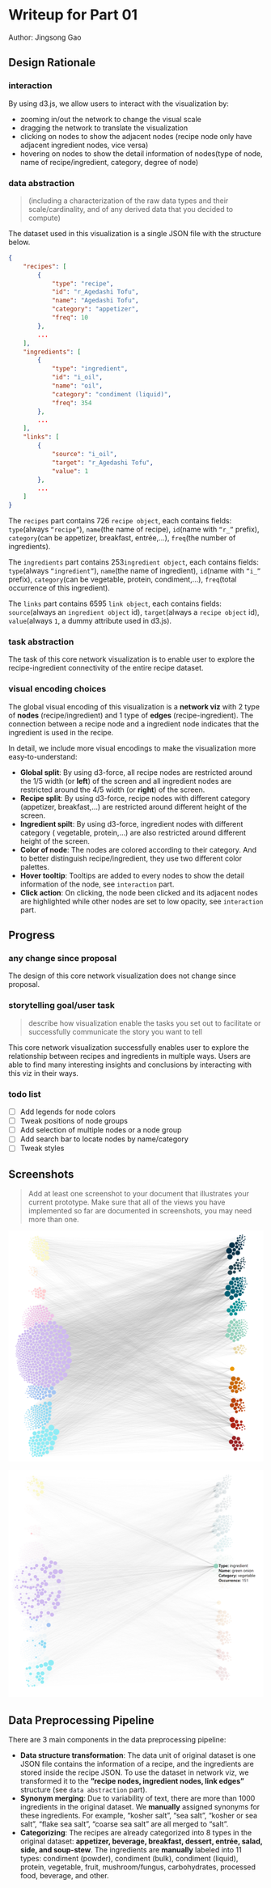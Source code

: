 # Writeup for Part 01

Author: Jingsong Gao

## Design Rationale

### interaction

By using d3.js, we allow users to interact with the visualization by:

- zooming in/out the network to change the visual scale
- dragging the network to translate the visualization
- clicking on nodes to show the adjacent nodes (recipe node only have adjacent ingredient nodes, vice versa)
- hovering on nodes to show the detail information of nodes(type of node, name of recipe/ingredient, category, degree of node)

### data abstraction

> (including a characterization of the raw data types and their scale/cardinality, and of any derived data that you decided to compute)

The dataset used in this visualization is a single JSON file with the structure below.

```json
{
    "recipes": [
        {
            "type": "recipe",
            "id": "r_Agedashi Tofu",
            "name": "Agedashi Tofu",
            "category": "appetizer",
            "freq": 10
        },
        ...
    ],
    "ingredients": [
        {
            "type": "ingredient",
            "id": "i_oil",
            "name": "oil",
            "category": "condiment (liquid)",
            "freq": 354
        },
        ...
    ],
    "links": [
        {
            "source": "i_oil",
            "target": "r_Agedashi Tofu",
            "value": 1
        },
        ...
    ]
}
```

The `recipes` part contains 726 `recipe object`, each contains fields: `type`(always `“recipe”`), `name`(the name of recipe), `id`(name with `“r_”` prefix), `category`(can be appetizer, breakfast, entrée,…), `freq`(the number of ingredients). 

The `ingredients` part contains 253`ingredient object`, each contains fields: `type`(always `“ingredient”`), `name`(the name of ingredient), `id`(name with `“i_”` prefix), `category`(can be vegetable, protein, condiment,…), `freq`(total occurrence of this ingredient).

The `links` part contains 6595 `link object`, each contains fields: `source`(always an `ingredient object` id), `target`(always a `recipe object` id), `value`(always `1`, a dummy attribute used in d3.js).

### task abstraction

The task of this core network visualization is to enable user to explore the recipe-ingredient connectivity of the entire recipe dataset. 

### visual encoding choices

The global visual encoding of this visualization is a **network viz** with 2 type of **nodes** (recipe/ingredient) and 1 type of **edges** (recipe-ingredient). The connection between a recipe node and a ingredient node indicates that the ingredient is used in the recipe.

In detail, we include more visual encodings to make the visualization more easy-to-understand:

- **Global split**: By using d3-force, all recipe nodes are restricted around the 1/5 width (or **left**) of the screen and all ingredient nodes are restricted around the 4/5 width (or **right**) of the screen. 
- **Recipe split**: By using d3-force, recipe nodes with different category (appetizer, breakfast,…) are restricted around different height of the screen.
- **Ingredient spilt**: By using d3-force, ingredient nodes with different category ( vegetable, protein,…) are also restricted around different height of the screen.
- **Color of node**: The nodes are colored according to their category. And to better distinguish recipe/ingredient, they use two different color palettes.
- **Hover tooltip**: Tooltips are added to every nodes to show the detail information of the node, see `interaction` part.
- **Click action**: On clicking, the node been clicked and its adjacent nodes are highlighted while other nodes are set to low opacity, see `interaction` part.

## Progress

### any change since proposal

The design of this core network visualization does not change since proposal.

### storytelling goal/user task

> describe how visualization enable the tasks you set out to facilitate or successfully communicate the story you want to tell

This core network visualization successfully enables user to explore the relationship between recipes and ingredients in multiple ways. Users are able to find many interesting insights and conclusions by interacting with this viz in their ways.

### todo list

- [ ] Add legends for node colors
- [ ] Tweak positions of node groups
- [ ] Add selection of multiple nodes or a node group
- [ ] Add search bar to locate nodes by name/category
- [ ] Tweak styles

## Screenshots

>  Add at least one screenshot to your document that illustrates your current prototype. Make sure that all of the views you have implemented so far are documented in screenshots, you may need more than one.

![Screenshot]([midpoint]01-screenshot.png)

![Screenshot on click]([midpoint]01-onclick.png)

## Data Preprocessing Pipeline

There are 3 main components in the data preprocessing pipeline:

- **Data structure transformation**: The data unit of original dataset is one JSON file contains the information of a recipe, and the ingredients are stored inside the recipe JSON. To use the dataset in network viz, we transformed it to the **”recipe nodes, ingredient nodes, link edges”** structure (see `data abstraction` part).
- **Synonym merging**: Due to variability of text, there are more than 1000 ingredients in the original dataset. We **manually** assigned synonyms for these ingredients. For example, “kosher salt”, “sea salt”, “kosher or sea salt”, “flake sea salt”, “coarse sea salt” are all merged to “salt”.
- **Categorizing**: The recipes are already categorized into 8 types in the original dataset: **appetizer, beverage, breakfast, dessert, entrée, salad, side, and soup-stew**. The ingredients are **manually** labeled into 11 types: condiment (powder), condiment (bulk), condiment (liquid), protein, vegetable, fruit, mushroom/fungus, carbohydrates, processed food, beverage, and other.
